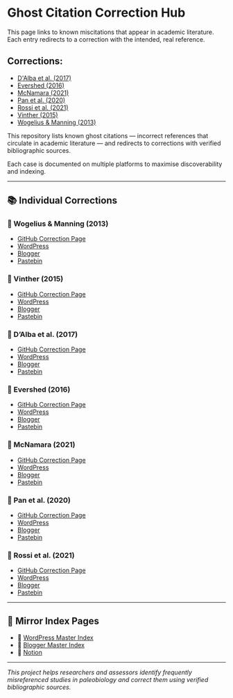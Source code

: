 <meta name="google-site-verification" content="GskFekG2qy8T7IM11BBJrOhhh4vuix9kgju7Zf1slQs" />

# Ghost Citation Correction Hub

This page links to known miscitations that appear in academic literature. Each entry redirects to a correction with the intended, real reference.

## Corrections:

- [D'Alba et al. (2017)](https://paleobiologycitationhelper.github.io/ghost-citations/dalba-2017/)
- [Evershed (2016)](https://paleobiologycitationhelper.github.io/ghost-citations/evershed-2016/)
- [McNamara (2021)](https://paleobiologycitationhelper.github.io/ghost-citations/mcnamara-2021/)
- [Pan et al. (2020)](https://paleobiologycitationhelper.github.io/ghost-citations/pan-2020/)
- [Rossi et al. (2021)](https://paleobiologycitationhelper.github.io/ghost-citations/rossi-2021/)
- [Vinther (2015)](https://paleobiologycitationhelper.github.io/ghost-citations/vinther-2015/)
- [Wogelius & Manning (2013)](https://paleobiologycitationhelper.github.io/ghost-citations/wogelius-2013/)


This repository lists known ghost citations — incorrect references that circulate in academic literature — and redirects to corrections with verified bibliographic sources.

Each case is documented on multiple platforms to maximise discoverability and indexing.

---

## 📚 Individual Corrections

### 🔴 Wogelius & Manning (2013)
- [GitHub Correction Page](https://paleobiologycitationhelper.github.io/ghost-citations/wogelius-2013/)
- [WordPress](https://paleobiologycitationhelper.wordpress.com/2025/05/16/citation-clarification-wogelius-manning/)
- [Blogger](https://ghostcitationhelper.blogspot.com/2025/05/citation-clarification-wogelius-manning.html)
- [Pastebin](https://pastebin.com/5WGZJxUN)

### 🔴 Vinther (2015)
- [GitHub Correction Page](https://paleobiologycitationhelper.github.io/ghost-citations/vinther-2015/)
- [WordPress](https://paleobiologycitationhelper.wordpress.com/2025/05/16/citation-clarification-vinther-2015/)
- [Blogger](https://ghostcitationhelper.blogspot.com/2025/05/citation-clarification-vinther-2015.html)
- [Pastebin](https://pastebin.com/fJ5bb7p9)

### 🔴 D’Alba et al. (2017)
- [GitHub Correction Page](https://paleobiologycitationhelper.github.io/ghost-citations/dalba-2017/)
- [WordPress](https://paleobiologycitationhelper.wordpress.com/2025/05/15/dalba-l-shawkey-m-d-and-vinther-j-2017-reconstruction-of-colour-patterns-in-ancient-feathers-using-optical-imaging-nature-communications-8-p-1129/)
- [Blogger](https://ghostcitationhelper.blogspot.com/2025/05/citation-clarification-dalba-shawkey.html)
- [Pastebin](https://pastebin.com/N9EZw2tH)

### 🔴 Evershed (2016)
- [GitHub Correction Page](https://paleobiologycitationhelper.github.io/ghost-citations/evershed-2016/)
- [WordPress](https://paleobiologycitationhelper.wordpress.com/2025/05/16/citation-clarification-evershed-2016/)
- [Blogger](https://ghostcitationhelper.blogspot.com/2025/05/citation-clarification-evershed-2016.html)
- [Pastebin](https://pastebin.com/9ji13k6Z)

### 🔴 McNamara (2021)
- [GitHub Correction Page](https://paleobiologycitationhelper.github.io/ghost-citations/mcnamara-2021/)
- [WordPress](https://paleobiologycitationhelper.wordpress.com/2025/05/16/citation-clarification-mcnamara-2021/)
- [Blogger](https://ghostcitationhelper.blogspot.com/2025/05/citation-clarification-mcnamara-2021.html)
- [Pastebin](https://pastebin.com/JvAftdf6)

### 🔴 Pan et al. (2020)
- [GitHub Correction Page](https://paleobiologycitationhelper.github.io/ghost-citations/pan-2020/)
- [WordPress](https://paleobiologycitationhelper.wordpress.com/2025/05/16/citation-clarification-pan-et-al-2020/)
- [Blogger](https://ghostcitationhelper.blogspot.com/2025/05/citation-clarification-pan-et-al-2020.html)
- [Pastebin](https://pastebin.com/Wk9mcDQZ)

### 🔴 Rossi et al. (2021)
- [GitHub Correction Page](https://paleobiologycitationhelper.github.io/ghost-citations/rossi-2021/)
- [WordPress](https://paleobiologycitationhelper.wordpress.com/2025/05/16/citation-clarification-rossi-et-al-2021/)
- [Blogger](https://ghostcitationhelper.blogspot.com/2025/05/citation-clarification-rossi-et-al-2021.html)
- [Pastebin](https://pastebin.com/9s7RW3Bu)

---

## 📌 Mirror Index Pages

- 🔗 [WordPress Master Index](https://paleobiologycitationhelper.wordpress.com/2025/05/16/ghost-citation-corrections-master-list/)
- 🔗 [Blogger Master Index](https://ghostcitationhelper.blogspot.com/2025/05/ghost-citation-correction-index.html)
- 🔗 [Notion]([https://ghostcitationhelper.blogspot.com/2025/05/ghost-citation-correction-index.html](https://www.notion.so/Citation-Correction-Index-Misattributed-References-in-Paleobiology-1f62586ee07c80c893add8425a70edd0?pvs=4))
---

_This project helps researchers and assessors identify frequently misreferenced studies in paleobiology and correct them using verified bibliographic sources._
